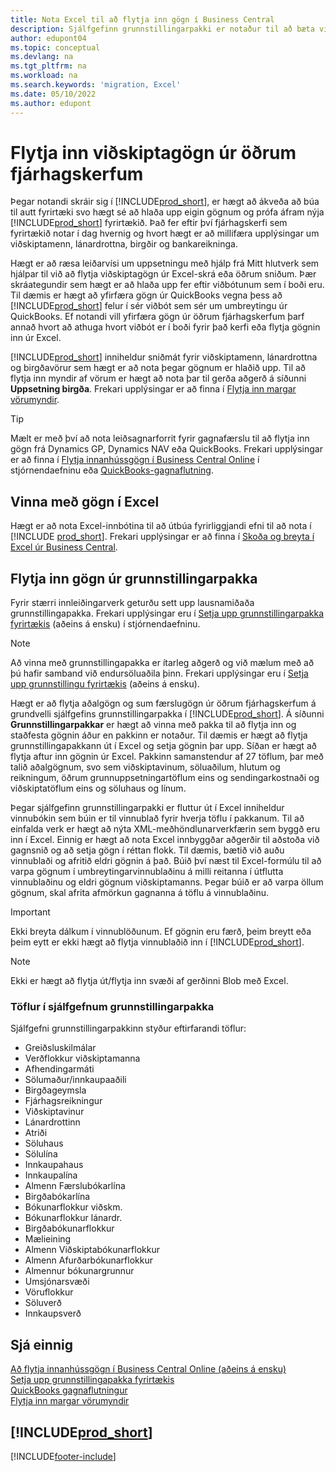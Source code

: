 ```yaml
---
title: Nota Excel til að flytja inn gögn í Business Central
description: Sjálfgefinn grunnstillingarpakki er notaður til að bæta við viðskiptamenn í Excel og flytja inn gögnin aftur í Business Central.
author: edupont04
ms.topic: conceptual
ms.devlang: na
ms.tgt_pltfrm: na
ms.workload: na
ms.search.keywords: 'migration, Excel'
ms.date: 05/10/2022
ms.author: edupont
---
```

# <a name="import-business-data-from-other-finance-systems"></a><a name="import-business-data-from-other-finance-systems"></a>Flytja inn viðskiptagögn úr öðrum fjárhagskerfum

Þegar notandi skráir sig í [!INCLUDE[prod_short](includes/prod_short.md)], er hægt að ákveða að búa til autt fyrirtæki svo hægt sé að hlaða upp eigin gögnum og prófa áfram nýja [!INCLUDE[prod_short](includes/prod_short.md)] fyrirtækið. Það fer eftir því fjárhagskerfi sem fyrirtækið notar í dag hvernig og hvort hægt er að millifæra upplýsingar um viðskiptamenn, lánardrottna, birgðir og bankareikninga.  

Hægt er að ræsa leiðarvísi um uppsetningu með hjálp frá Mitt hlutverk sem hjálpar til við að flytja viðskiptagögn úr Excel-skrá eða öðrum sniðum. Þær skráategundir sem hægt er að hlaða upp fer eftir viðbótunum sem í boði eru. Til dæmis er hægt að yfirfæra gögn úr QuickBooks vegna þess að [!INCLUDE[prod_short](includes/prod_short.md)] felur í sér viðbót sem sér um umbreytingu úr QuickBooks. Ef notandi vill yfirfæra gögn úr öðrum fjárhagskerfum þarf annað hvort að athuga hvort viðbót er í boði fyrir það kerfi eða flytja gögnin inn úr Excel.  

[!INCLUDE[prod_short](includes/prod_short.md)] inniheldur sniðmát fyrir viðskiptamenn, lánardrottna og birgðavörur sem hægt er að nota þegar gögnum er hlaðið upp. Til að flytja inn myndir af vörum er hægt að nota þar til gerða aðgerð á síðunni **Uppsetning birgða**. Frekari upplýsingar er að finna í [Flytja inn margar vörumyndir](inventory-how-import-item-pictures.md).

> [!TIP]  
> Mælt er með því að nota leiðsagnarforrit fyrir gagnafærslu til að flytja inn gögn frá Dynamics GP, Dynamics NAV eða QuickBooks. Frekari upplýsingar er að finna í [Flytja innanhússgögn í Business Central Online](/dynamics365/business-central/dev-itpro/administration/migrate-data) í stjórnendaefninu eða [QuickBooks-gagnaflutning](ui-extensions-quickbooks-data-migration.md).

## <a name="work-with-data-in-excel"></a><a name="work-with-data-in-excel"></a>Vinna með gögn í Excel

Hægt er að nota Excel-innbótina til að útbúa fyrirliggjandi efni til að nota í [!INCLUDE [prod_short](includes/prod_short.md)]. Frekari upplýsingar er að finna í [Skoða og breyta í Excel úr Business Central](across-work-with-excel.md).  

## <a name="import-data-from-configuration-packages"></a><a name="import-data-from-configuration-packages"></a>Flytja inn gögn úr grunnstillingarpakka

Fyrir stærri innleiðingarverk geturðu sett upp lausnamiðaða grunnstillingapakka. Frekari upplýsingar eru í [Setja upp grunnstillingarpakka fyrirtækis](/dynamics365/business-central/dev-itpro/administration/set-up-standard-company-configuration-packages) (aðeins á ensku) í stjórnendaefninu.  

> [!NOTE]  
> Að vinna með grunnstillingapakka er ítarleg aðgerð og við mælum með að þú hafir samband við endursöluaðila þinn. Frekari upplýsingar eru í [Setja upp grunnstillingu fyrirtækis](/dynamics365/business-central/dev-itpro/administration/set-up-standard-company-configuration-packages) (aðeins á ensku).

Hægt er að flytja aðalgögn og sum færslugögn úr öðrum fjárhagskerfum á grundvelli sjálfgefins grunnstillingarpakka í [!INCLUDE[prod_short](includes/prod_short.md)]. Á síðunni **Grunnstillingarpakkar** er hægt að vinna með pakka til að flytja inn og staðfesta gögnin áður en pakkinn er notaður. Til dæmis er hægt að flytja grunnstillingapakkann út í Excel og setja gögnin þar upp. Síðan er hægt að flytja aftur inn gögnin úr Excel. Pakkinn samanstendur af 27 töflum, þar með talið aðalgögnum, svo sem viðskiptavinum, söluaðilum, hlutum og reikningum, öðrum grunnuppsetningartöflum eins og sendingarkostnaði og viðskiptatöflum eins og söluhaus og línum.  

Þegar sjálfgefinn grunnstillingarpakki er fluttur út í Excel inniheldur vinnubókin sem búin er til vinnublað fyrir hverja töflu í pakkanum. Til að einfalda verk er hægt að nýta XML-meðhöndlunarverkfærin sem byggð eru inn í Excel. Einnig er hægt að nota Excel innbyggðar aðgerðir til aðstoða við gagnsnið og að setja gögn í réttan flokk. Til dæmis, bætið við auðu vinnublaði og afritið eldri gögnin á það. Búið því næst til Excel-formúlu til að varpa gögnum í umbreytingarvinnublaðinu á milli reitanna í útflutta vinnublaðinu og eldri gögnum viðskiptamanns. Þegar búið er að varpa öllum gögnum, skal afrita afmörkun gagnanna á töflu á vinnublaðinu.  

> [!IMPORTANT]  
> Ekki breyta dálkum í vinnublöðunum. Ef gögnin eru færð, þeim breytt eða þeim eytt er ekki hægt að flytja vinnublaðið inn í [!INCLUDE[prod_short](includes/prod_short.md)].

> [!NOTE]
> Ekki er hægt að flytja út/flytja inn svæði af gerðinni Blob með Excel.

### <a name="tables-in-the-default-configuration-package"></a><a name="tables-in-the-default-configuration-package"></a>Töflur í sjálfgefnum grunnstillingarpakka

Sjálfgefni grunnstillingarpakkinn styður eftirfarandi töflur:

- Greiðsluskilmálar
- Verðflokkur viðskiptamanna
- Afhendingarmáti
- Sölumaður/innkaupaaðili
- Birgðageymsla
- Fjárhagsreikningur
- Viðskiptavinur
- Lánardrottinn
- Atriði
- Söluhaus
- Sölulína
- Innkaupahaus
- Innkaupalína
- Almenn Færslubókarlína
- Birgðabókarlína
- Bókunarflokkur viðskm.
- Bókunarflokkur lánardr.
- Birgðabókunarflokkur
- Mælieining
- Almenn Viðskiptabókunarflokkur
- Almenn Afurðarbókunarflokkur
- Almennur bókunargrunnur
- Umsjónarsvæði
- Vöruflokkur
- Söluverð
- Innkaupsverð

## <a name="see-also"></a><a name="see-also"></a>Sjá einnig

[Að flytja innanhússgögn í Business Central Online (aðeins á ensku)](/dynamics365/business-central/dev-itpro/administration/migrate-data)  
[Setja upp grunnstillingapakka fyrirtækis](/dynamics365/business-central/dev-itpro/administration/set-up-standard-company-configuration-packages)  
[QuickBooks gagnaflutningur](ui-extensions-quickbooks-data-migration.md)  
[Flytja inn margar vörumyndir](inventory-how-import-item-pictures.md)

## [!INCLUDE[prod_short](includes/free_trial_md.md)]


[!INCLUDE[footer-include](includes/footer-banner.md)]
